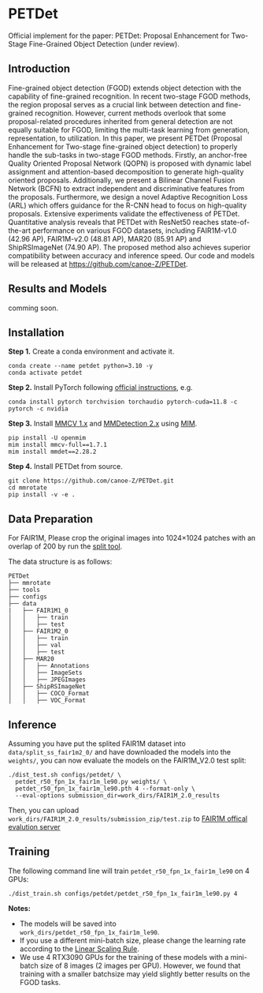 # PETDet
Official implement for the paper: PETDet: Proposal Enhancement for Two-Stage Fine-Grained Object Detection (under review).


## Introduction
Fine-grained object detection (FGOD) extends object detection with the capability of fine-grained recognition. In recent two-stage FGOD methods, the region proposal serves as a crucial link between detection and fine-grained recognition. However, current methods overlook that some proposal-related procedures inherited from general detection are not equally suitable for FGOD, limiting the multi-task learning from generation, representation, to utilization. In this paper, we present PETDet (Proposal Enhancement for Two-stage fine-grained object detection) to properly handle the sub-tasks in two-stage FGOD methods. Firstly, an anchor-free Quality Oriented Proposal Network (QOPN) is proposed with dynamic label assignment and attention-based decomposition to generate high-quality oriented proposals. Additionally, we present a Bilinear Channel Fusion Network (BCFN) to extract independent and discriminative features from the proposals. Furthermore, we design a novel Adaptive Recognition Loss (ARL) which offers guidance for the R-CNN head to focus on high-quality proposals. Extensive experiments validate the effectiveness of PETDet. Quantitative analysis reveals that PETDet with ResNet50 reaches state-of-the-art performance on various FGOD datasets, including FAIR1M-v1.0 (42.96 AP), FAIR1M-v2.0 (48.81 AP), MAR20 (85.91 AP) and ShipRSImageNet (74.90 AP). The proposed method also achieves superior compatibility between accuracy and inference speed. Our code and models will be released at https://github.com/canoe-Z/PETDet.

## Results and Models
comming soon.

## Installation
**Step 1.** Create a conda environment and activate it.

```shell
conda create --name petdet python=3.10 -y
conda activate petdet
```

**Step 2.** Install PyTorch following [official instructions](https://pytorch.org/get-started/locally/), e.g.

```shell
conda install pytorch torchvision torchaudio pytorch-cuda=11.8 -c pytorch -c nvidia
```

**Step 3.** Install [MMCV 1.x](https://github.com/open-mmlab/mmcv) and [MMDetection 2.x](https://github.com/open-mmlab/mmdetection) using [MIM](https://github.com/open-mmlab/mim).

```shell
pip install -U openmim
mim install mmcv-full==1.7.1
mim install mmdet==2.28.2
```

**Step 4.** Install PETDet from source.
```shell
git clone https://github.com/canoe-Z/PETDet.git
cd mmrotate
pip install -v -e .
```
## Data Preparation
For FAIR1M, Please crop the original images into 1024×1024 patches with an overlap of 200 by run the [split tool](tools/data/fair1m/README.md).

The data structure is as follows:

```none
PETDet
├── mmrotate
├── tools
├── configs
├── data
|   ├── FAIR1M1_0
│   │   ├── train
│   │   ├── test
│   ├── FAIR1M2_0
│   │   ├── train
│   │   ├── val
│   │   ├── test
│   ├── MAR20
│   │   ├── Annotations
│   │   ├── ImageSets
│   │   ├── JPEGImages
│   ├── ShipRSImageNet
│   │   ├── COCO_Format
│   │   ├── VOC_Format
```

## Inference

Assuming you have put the splited FAIR1M dataset into `data/split_ss_fair1m2_0/` and have downloaded the models into the `weights/`, you can now evaluate the models on the FAIR1M_V2.0 test split:

```
./dist_test.sh configs/petdet/ \
  petdet_r50_fpn_1x_fair1m_le90.py weights/ \
  petdet_r50_fpn_1x_fair1m_le90.pth 4 --format-only \
  --eval-options submission_dir=work_dirs/FAIR1M_2.0_results
```

Then, you can upload `work_dirs/FAIR1M_2.0_results/submission_zip/test.zip` to [FAIR1M offical evalution server](https://www.gaofen-challenge.com/benchmark)

## Training

The following command line will train `petdet_r50_fpn_1x_fair1m_le90` on 4 GPUs:

```
./dist_train.sh configs/petdet/petdet_r50_fpn_1x_fair1m_le90.py 4
```

**Notes:**
- The models will be saved into `work_dirs/petdet_r50_fpn_1x_fair1m_le90`.
- If you use a different mini-batch size, please change the learning rate according to the [Linear Scaling Rule](https://arxiv.org/abs/1706.02677).
- We use 4 RTX3090 GPUs for the training of these models with a mini-batch size of 8 images (2 images per GPU). However, we found that training with a smaller batchsize may yield slightly better results on the FGOD tasks.